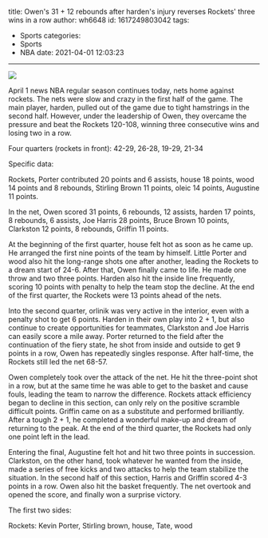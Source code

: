 title: Owen's 31 + 12 rebounds after harden's injury reverses Rockets' three wins in a row
author: wh6648
id: 1617249803042
tags: 
- Sports
categories: 
- Sports
- NBA
date: 2021-04-01 12:03:23
---
![](https://p6.itc.cn/images01/20210401/1bf69becb8bf4dcc978d6615fed61e5d.jpeg)


April 1 news NBA regular season continues today, nets home against rockets. The nets were slow and crazy in the first half of the game. The main player, harden, pulled out of the game due to tight hamstrings in the second half. However, under the leadership of Owen, they overcame the pressure and beat the Rockets 120-108, winning three consecutive wins and losing two in a row.

Four quarters (rockets in front): 42-29, 26-28, 19-29, 21-34

Specific data:

Rockets, Porter contributed 20 points and 6 assists, house 18 points, wood 14 points and 8 rebounds, Stirling Brown 11 points, oleic 14 points, Augustine 11 points.

In the net, Owen scored 31 points, 6 rebounds, 12 assists, harden 17 points, 8 rebounds, 6 assists, Joe Harris 28 points, Bruce Brown 10 points, Clarkston 12 points, 8 rebounds, Griffin 11 points.

At the beginning of the first quarter, house felt hot as soon as he came up. He arranged the first nine points of the team by himself. Little Porter and wood also hit the long-range shots one after another, leading the Rockets to a dream start of 24-6. After that, Owen finally came to life. He made one throw and two three points. Harden also hit the inside line frequently, scoring 10 points with penalty to help the team stop the decline. At the end of the first quarter, the Rockets were 13 points ahead of the nets.

Into the second quarter, orlinik was very active in the interior, even with a penalty shot to get 6 points. Harden in their own play into 2 + 1, but also continue to create opportunities for teammates, Clarkston and Joe Harris can easily score a mile away. Porter returned to the field after the continuation of the fiery state, he shot from inside and outside to get 9 points in a row, Owen has repeatedly singles response. After half-time, the Rockets still led the net 68-57.

Owen completely took over the attack of the net. He hit the three-point shot in a row, but at the same time he was able to get to the basket and cause fouls, leading the team to narrow the difference. Rockets attack efficiency began to decline in this section, can only rely on the positive scramble difficult points. Griffin came on as a substitute and performed brilliantly. After a tough 2 + 1, he completed a wonderful make-up and dream of returning to the peak. At the end of the third quarter, the Rockets had only one point left in the lead.

Entering the final, Augustine felt hot and hit two three points in succession. Clarkston, on the other hand, took whatever he wanted from the inside, made a series of free kicks and two attacks to help the team stabilize the situation. In the second half of this section, Harris and Griffin scored 4-3 points in a row. Owen also hit the basket frequently. The net overtook and opened the score, and finally won a surprise victory.

The first two sides:

Rockets: Kevin Porter, Stirling brown, house, Tate, wood

